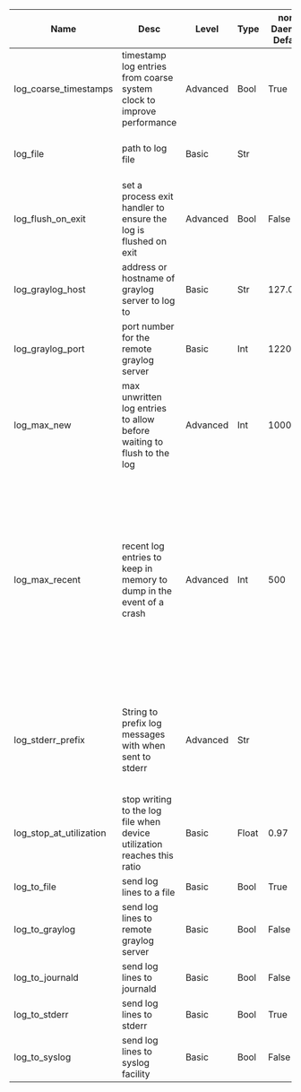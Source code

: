 | Name | Desc | Level | Type | non-Daemon Default | Daemon Default | Min | Max | Valid Values | verbatim | See also | Flags | Services | Validator | Long Desc | Tags |
| --- | --- | --- | --- | --- | --- | --- | --- | --- | --- | --- | --- | --- | --- | --- | --- |
| <span id="SP_log_coarse_timestamps">log_coarse_timestamps</span> |  timestamp log entries from coarse system clock to improve performance | Advanced | Bool | True |  |  |  |  |  |  |  | common |  |  | performanceservice |
| <span id="SP_log_file">log_file</span> |  path to log file | Basic | Str |  | /var/log/ceph/$cluster-$name.log |  |  |  |  | [[log_to_file](/global/log.md#SP_log_to_file), [log_to_stderr](/global/log.md#SP_log_to_stderr), [err_to_stderr](/global/err.md#SP_err_to_stderr), [log_to_syslog](/global/log.md#SP_log_to_syslog), [err_to_syslog](/global/err.md#SP_err_to_syslog)] |  |  |  |  |  |
| <span id="SP_log_flush_on_exit">log_flush_on_exit</span> |  set a process exit handler to ensure the log is flushed on exit | Advanced | Bool | False |  |  |  |  |  |  |  |  |  |  |  |
| <span id="SP_log_graylog_host">log_graylog_host</span> |  address or hostname of graylog server to log to | Basic | Str | 127.0.0.1 |  |  |  |  |  | [[log_to_graylog](/global/log.md#SP_log_to_graylog), [err_to_graylog](/global/err.md#SP_err_to_graylog), [log_graylog_port](/global/log.md#SP_log_graylog_port)] |  |  |  |  |  |
| <span id="SP_log_graylog_port">log_graylog_port</span> |  port number for the remote graylog server | Basic | Int | 12201 |  |  |  |  |  | [[log_graylog_host](/global/log.md#SP_log_graylog_host)] |  |  |  |  |  |
| <span id="SP_log_max_new">log_max_new</span> |  max unwritten log entries to allow before waiting to flush to the log | Advanced | Int | 1000 |  |  |  |  |  | [[log_max_recent](/global/log.md#SP_log_max_recent)] |  |  |  |  |  |
| <span id="SP_log_max_recent">log_max_recent</span> |  recent log entries to keep in memory to dump in the event of a crash | Advanced | Int | 500 | 10000 |  |  |  |  |  |  |  |  | The purpose of this option is to log at a higher debug level only to the in-memory buffer, and write out the detailed log messages only if there is a crash.  Only log entries below the lower log level will be written unconditionally to the log.  For example, debug_osd=1/5 will write everything <= 1 to the log unconditionally but keep entries at levels 2-5 in memory.  If there is a seg fault or assertion failure, all entries will be dumped to the log. |  |
| <span id="SP_log_stderr_prefix">log_stderr_prefix</span> |  String to prefix log messages with when sent to stderr | Advanced | Str |  |  |  |  |  |  | [[mon_cluster_log_to_stderr](/mon/mon.md#SP_mon_cluster_log_to_stderr)] |  |  |  | This is useful in container environments when combined with mon_cluster_log_to_stderr.  The mon log prefixes each line with the channel name (e.g., 'default', 'audit'), while log_stderr_prefix can be set to 'debug '. |  |
| <span id="SP_log_stop_at_utilization">log_stop_at_utilization</span> |  stop writing to the log file when device utilization reaches this ratio | Basic | Float | 0.97 |  | 0 | 1 |  |  | [[log_file](/global/log.md#SP_log_file)] |  |  |  |  |  |
| <span id="SP_log_to_file">log_to_file</span> |  send log lines to a file | Basic | Bool | True |  |  |  |  |  | [[log_file](/global/log.md#SP_log_file)] |  |  |  |  |  |
| <span id="SP_log_to_graylog">log_to_graylog</span> |  send log lines to remote graylog server | Basic | Bool | False |  |  |  |  |  | [[err_to_graylog](/global/err.md#SP_err_to_graylog), [log_graylog_host](/global/log.md#SP_log_graylog_host), [log_graylog_port](/global/log.md#SP_log_graylog_port)] |  |  |  |  |  |
| <span id="SP_log_to_journald">log_to_journald</span> |  send log lines to journald | Basic | Bool | False |  |  |  |  |  | [[err_to_journald](/global/err.md#SP_err_to_journald)] |  |  |  |  |  |
| <span id="SP_log_to_stderr">log_to_stderr</span> |  send log lines to stderr | Basic | Bool | True | False |  |  |  |  |  |  |  |  |  |  |
| <span id="SP_log_to_syslog">log_to_syslog</span> |  send log lines to syslog facility | Basic | Bool | False |  |  |  |  |  |  |  |  |  |  |  |
